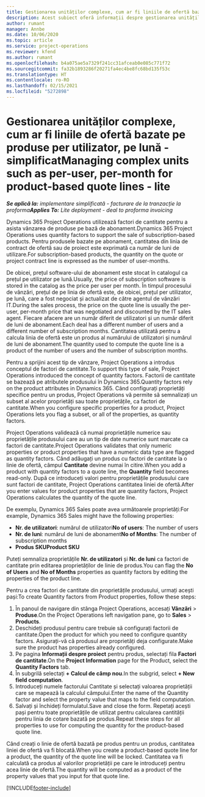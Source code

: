 ```yaml
---
title: Gestionarea unităților complexe, cum ar fi liniile de ofertă bazate pe produse per utilizator, pe lună - simplificat
description: Acest subiect oferă informații despre gestionarea unităților complexe pentru linii de ofertă bazate pe produs.
author: rumant
manager: Annbe
ms.date: 10/06/2020
ms.topic: article
ms.service: project-operations
ms.reviewer: kfend
ms.author: rumant
ms.openlocfilehash: b4a075ae5a7329f241cc31afceab0e085c771f72
ms.sourcegitcommit: fa32b1893286f20271fa4ec4be8fc68bd135f53c
ms.translationtype: HT
ms.contentlocale: ro-RO
ms.lasthandoff: 02/15/2021
ms.locfileid: "5272898"
---
```

# <a name="managing-complex-units-such-as-per-user-per-month-for-product-based-quote-lines---lite"></a><span data-ttu-id="eb99b-103">Gestionarea unităților complexe, cum ar fi liniile de ofertă bazate pe produse per utilizator, pe lună - simplificat</span><span class="sxs-lookup"><span data-stu-id="eb99b-103">Managing complex units such as per-user, per-month for product-based quote lines - lite</span></span>

<span data-ttu-id="eb99b-104">_**Se aplică la:** implementare simplificată - facturare de la tranzacție la proforma_</span><span class="sxs-lookup"><span data-stu-id="eb99b-104">_**Applies To:** Lite deployment - deal to proforma invoicing_</span></span>

<span data-ttu-id="eb99b-105">Dynamics 365 Project Operations utilizează factori de cantitate pentru a asista vânzarea de produse pe bază de abonament.</span><span class="sxs-lookup"><span data-stu-id="eb99b-105">Dynamics 365 Project Operations uses quantity factors to support the sale of subscription-based products.</span></span> <span data-ttu-id="eb99b-106">Pentru produsele bazate pe abonament, cantitatea din linia de contract de ofertă sau de proiect este exprimată ca număr de luni de utilizare.</span><span class="sxs-lookup"><span data-stu-id="eb99b-106">For subscription-based products, the quantity on the quote or project contract line is expressed as the number of user-months.</span></span>

<span data-ttu-id="eb99b-107">De obicei, prețul software-ului de abonament este stocat în catalogul ca prețul pe utilizator pe lună.</span><span class="sxs-lookup"><span data-stu-id="eb99b-107">Usually, the price of subscription software is stored in the catalog as the price per user per month.</span></span> <span data-ttu-id="eb99b-108">În timpul procesului de vânzări, prețul de pe linia de ofertă este, de obicei, prețul per utilizator, pe lună, care a fost negociat și actualizat de către agentul de vânzări IT.</span><span class="sxs-lookup"><span data-stu-id="eb99b-108">During the sales process, the price on the quote line is usually the per-user, per-month price that was negotiated and discounted by the IT sales agent.</span></span> <span data-ttu-id="eb99b-109">Fiecare afacere are un număr diferit de utilizatori și un număr diferit de luni de abonament.</span><span class="sxs-lookup"><span data-stu-id="eb99b-109">Each deal has a different number of users and a different number of subscription months.</span></span> <span data-ttu-id="eb99b-110">Cantitatea utilizată pentru a calcula linia de ofertă este un produs al numărului de utilizatori și numărul de luni de abonament.</span><span class="sxs-lookup"><span data-stu-id="eb99b-110">The quantity used to compute the quote line is a product of the number of users and the number of subscription months.</span></span>

<span data-ttu-id="eb99b-111">Pentru a sprijini acest tip de vânzare, Project Operations a introdus conceptul de factori de cantitate.</span><span class="sxs-lookup"><span data-stu-id="eb99b-111">To support this type of sale, Project Operations introduced the concept of quantity factors.</span></span> <span data-ttu-id="eb99b-112">Factorii de cantitate se bazează pe atributele produsului în Dynamics 365.</span><span class="sxs-lookup"><span data-stu-id="eb99b-112">Quantity factors rely on the product attributes in Dynamics 365.</span></span> <span data-ttu-id="eb99b-113">Când configurați proprietăți specifice pentru un produs, Project Operations vă permite să semnalizați un subset al acelor proprietăți sau toate proprietățile, ca factori de cantitate.</span><span class="sxs-lookup"><span data-stu-id="eb99b-113">When you configure specific properties for a product, Project Operations lets you flag a subset, or all of the properties, as quantity factors.</span></span>

<span data-ttu-id="eb99b-114">Project Operations validează că numai proprietățile numerice sau proprietățile produsului care au un tip de date numerice sunt marcate ca factori de cantitate.</span><span class="sxs-lookup"><span data-stu-id="eb99b-114">Project Operations validates that only numeric properties or product properties that have a numeric data type are flagged as quantity factors.</span></span> <span data-ttu-id="eb99b-115">Când adăugați un produs cu factori de cantitate la o linie de ofertă, câmpul **Cantitate** devine numai în citire.</span><span class="sxs-lookup"><span data-stu-id="eb99b-115">When you add a product with quantity factors to a quote line, the **Quantity** field becomes read-only.</span></span> <span data-ttu-id="eb99b-116">După ce introduceți valori pentru proprietățile produsului care sunt factori de cantitate, Project Operations cantitatea liniei de ofertă.</span><span class="sxs-lookup"><span data-stu-id="eb99b-116">After you enter values for product properties that are quantity factors, Project Operations calculates the quantity of the quote line.</span></span>

<span data-ttu-id="eb99b-117">De exemplu, Dynamics 365 Sales poate avea următoarele proprietăți:</span><span class="sxs-lookup"><span data-stu-id="eb99b-117">For example, Dynamics 365 Sales might have the following properties:</span></span>

- <span data-ttu-id="eb99b-118">**Nr. de utilizatori**: numărul de utilizatori</span><span class="sxs-lookup"><span data-stu-id="eb99b-118">**No of users**: The number of users</span></span>
- <span data-ttu-id="eb99b-119">**Nr. de luni**: numărul de luni de abonament</span><span class="sxs-lookup"><span data-stu-id="eb99b-119">**No of Months**: The number of subscription months</span></span>
- <span data-ttu-id="eb99b-120">**Produs SKU**</span><span class="sxs-lookup"><span data-stu-id="eb99b-120">**Product SKU**</span></span>

<span data-ttu-id="eb99b-121">Puteți semnaliza proprietățile **Nr. de utilizatori** și **Nr. de luni** ca factori de cantitate prin editarea proprietăților de linie de produs.</span><span class="sxs-lookup"><span data-stu-id="eb99b-121">You can flag the **No of Users** and **No of Months** properties as quantity factors by editing the properties of the product line.</span></span>

<span data-ttu-id="eb99b-122">Pentru a crea factori de cantitate din proprietățile produsului, urmați acești pași:</span><span class="sxs-lookup"><span data-stu-id="eb99b-122">To create Quantity factors from Product properties, follow these steps:</span></span>

1. <span data-ttu-id="eb99b-123">În panoul de navigare din stânga Project Operations, accesați **Vânzări** > **Produse**.</span><span class="sxs-lookup"><span data-stu-id="eb99b-123">On the Project Operations left navigation pane, go to **Sales** > **Products**.</span></span>
2. <span data-ttu-id="eb99b-124">Deschideți produsul pentru care trebuie să configurați factorii de cantitate.</span><span class="sxs-lookup"><span data-stu-id="eb99b-124">Open the product for which you need to configure quantity factors.</span></span> <span data-ttu-id="eb99b-125">Asigurați-vă că produsul are proprietăți deja configurate.</span><span class="sxs-lookup"><span data-stu-id="eb99b-125">Make sure the product has properties already configured.</span></span>
3. <span data-ttu-id="eb99b-126">Pe pagina **Informații despre proiect** pentru produs, selectați fila **Factori de cantitate**.</span><span class="sxs-lookup"><span data-stu-id="eb99b-126">On the **Project Information** page for the Product, select the **Quantity Factors** tab.</span></span>
4. <span data-ttu-id="eb99b-127">În subgrilă selectați **+ Calcul de câmp nou**.</span><span class="sxs-lookup"><span data-stu-id="eb99b-127">In the subgrid, select **+ New field computation**.</span></span>
5. <span data-ttu-id="eb99b-128">Introduceți numele factorului Cantitate și selectați valoarea proprietății care se mapează la calculul câmpului.</span><span class="sxs-lookup"><span data-stu-id="eb99b-128">Enter the name of the Quantity factor and select the property value that maps to the field computation.</span></span>
6. <span data-ttu-id="eb99b-129">Salvați și închideți formulatul.</span><span class="sxs-lookup"><span data-stu-id="eb99b-129">Save and close the form.</span></span> <span data-ttu-id="eb99b-130">Repetați acești pași pentru toate proprietățile de utilizat pentru calcularea cantității pentru linia de cotare bazată pe produs.</span><span class="sxs-lookup"><span data-stu-id="eb99b-130">Repeat these steps for all properties to use for computing the quantity for the product-based quote line.</span></span>

<span data-ttu-id="eb99b-131">Când creați o linie de ofertă bazată pe produs pentru un produs, cantitatea liniei de ofertă va fi blocată.</span><span class="sxs-lookup"><span data-stu-id="eb99b-131">When you create a product-based quote line for a product, the quantity of the quote line will be locked.</span></span> <span data-ttu-id="eb99b-132">Cantitatea va fi calculată ca produs al valorilor proprietății pe care le introduceți pentru acea linie de ofertă.</span><span class="sxs-lookup"><span data-stu-id="eb99b-132">The quantity will be computed as a product of the property values that you input for that quote line.</span></span>


[!INCLUDE[footer-include](../../includes/footer-banner.md)]